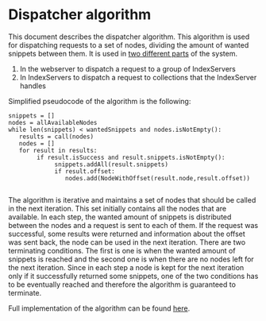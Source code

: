 # Dispatcher algorithm
This document describes the dispatcher algorithm. This algorithm is used for dispatching requests to a set of nodes, dividing the amount of wanted snippets between them. It is used in [two different parts](./query_processing.md) of the system.
1) In the webserver to dispatch a request to a group of IndexServers
2) In IndexServers to dispatch a request to collections that the IndexServer handles

Simplified pseudocode of the algorithm is the following:
```
snippets = []
nodes = allAvailableNodes
while len(snippets) < wantedSnippets and nodes.isNotEmpty():
   results = call(nodes)
   nodes = []
   for result in results:
        if result.isSuccess and result.snippets.isNotEmpty():
             snippets.addAll(result.snippets)
             if result.offset:
                nodes.add(NodeWithOffset(result.node,result.offset))
               
```
The algorithm is iterative and maintains a set of nodes that should be called in the next iteration. 
This set initially contains all the nodes that are available. In each step, the wanted amount of snippets is distributed between the nodes and a request is sent to each of them. 
If the request was successful, some results were returned and information about the offset was sent back, the node can be used in the next iteration. There are two terminating conditions. 
The first is one is when the wanted amount of snippets is reached and the second one is when there are no nodes left for the next iteration. 
Since in each step a node is kept for the next iteration only if it successfully returned some snippets, one of the two conditions has to be eventually reached and therefore
the algorithm is guaranteed to terminate.

Full implementation of the algorithm can be found [here](../query-dispatcher/src/main/kotlin/cz/vutbr/fit/knot/enticing/query/processor/QueryDispatcher.kt).